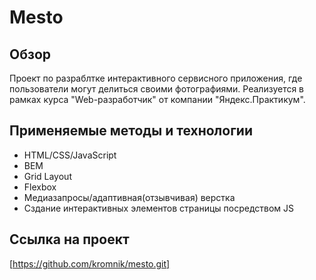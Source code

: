 # Mesto

## Обзор

Проект по разраблтке интерактивного сервисного приложения, где пользователи могут делиться своими фотографиями. Реализуется в рамках курса "Web-разработчик" от компании "Яндекс.Практикум".

## Применяемые методы и технологии

* HTML/CSS/JavaScript
* BEM
* Grid Layout
* Flexbox
* Медиазапросы/адаптивная(отзывчивая) верстка 
* Сздание интерактивных элементов страницы посредством JS

## Ссылка на проект 

  [https://github.com/kromnik/mesto.git]
